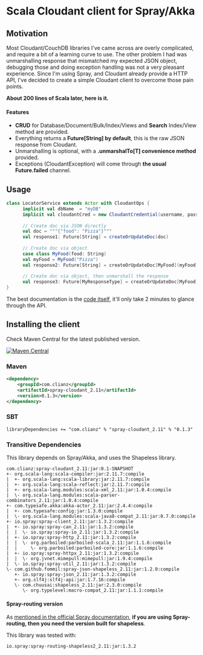 # Scala Cloudant client for Spray/Akka

## Motivation
Most Cloudant/CouchDB libraries I've came across are overly complicated, and require a bit of a learning curve to use. The other problem I had was unmarshalling response that mismatched my expected JSON object, debugging those and doing exception handling was not a very pleasant experience. Since I'm using Spray, and Cloudant already provide a HTTP API, I've decided to create a simple Cloudant client to overcome those pain points.

 **About 200 lines of Scala later, here is it.**

#### Features
- **CRUD** for Database/Document/Bulk/Index/Views and **Search** Index/View method are provided.
- Everything returns a **Future[String] by default**, this is the raw JSON response from Cloudant.
- Unmarshalling is optional, with a **.unmarshalTo[T] convenience method** provided.
- Exceptions (CloudantException) will come through **the usual Future.failed** channel.

## Usage

```scala
class LocatorService extends Actor with CloudantOps {
      implicit val dbName  = "myDB"
      implicit val cloudantCred = new CloudantCredential(username, password)
      
      // Create doc via JSON directly
      val doc = """{"food": "Pizza"}"""
      val response1: Future[String] = createOrUpdateDoc(doc)
      
      // Create doc via object
      case class MyFood(food: String)
      val myFood = MyFood("Pizza")
      val response2: Future[String] = createOrUpdateDoc[MyFood](myFood)
      
      // Create doc via object, then unmarshall the response
      val response3: Future[MyResponseType] = createOrUpdateDoc[MyFood](myFood).unmarshalTo[MyResponseType]
}
```

The best documentation is the [code itself](https://github.com/icha024/spray-cloudant/blob/master/src/main/scala/com/clianz/cloudant/CloudantOps.scala), it'll only take 2 minutes to glance through the API.

## Installing the client
Check Maven Central for the latest published version.

[![Maven Central](https://img.shields.io/maven-central/v/com.clianz/spray-cloudant_2.11.svg)](http://search.maven.org/#search%7Cga%7C1%7Cspray-cloudant)

### Maven

```xml
<dependency>
    <groupId>com.clianz</groupId>
    <artifactId>spray-cloudant_2.11</artifactId>
    <version>0.1.3</version>
</dependency>
```

### SBT

```properties
libraryDependencies += "com.clianz" % "spray-cloudant_2.11" % "0.1.3"
```

### Transitive Dependencies

This library depends on Spray/Akka, and uses the Shapeless library.

```
com.clianz:spray-cloudant_2.11:jar:0.1-SNAPSHOT
+- org.scala-lang:scala-compiler:jar:2.11.7:compile
|  +- org.scala-lang:scala-library:jar:2.11.7:compile
|  +- org.scala-lang:scala-reflect:jar:2.11.7:compile
|  +- org.scala-lang.modules:scala-xml_2.11:jar:1.0.4:compile
|  \- org.scala-lang.modules:scala-parser-combinators_2.11:jar:1.0.4:compile
+- com.typesafe.akka:akka-actor_2.11:jar:2.4.4:compile
|  +- com.typesafe:config:jar:1.3.0:compile
|  \- org.scala-lang.modules:scala-java8-compat_2.11:jar:0.7.0:compile
+- io.spray:spray-client_2.11:jar:1.3.2:compile
|  +- io.spray:spray-can_2.11:jar:1.3.2:compile
|  |  \- io.spray:spray-io_2.11:jar:1.3.2:compile
|  +- io.spray:spray-http_2.11:jar:1.3.2:compile
|  |  \- org.parboiled:parboiled-scala_2.11:jar:1.1.6:compile
|  |     \- org.parboiled:parboiled-core:jar:1.1.6:compile
|  +- io.spray:spray-httpx_2.11:jar:1.3.2:compile
|  |  \- org.jvnet.mimepull:mimepull:jar:1.9.4:compile
|  \- io.spray:spray-util_2.11:jar:1.3.2:compile
\- com.github.fommil:spray-json-shapeless_2.11:jar:1.2.0:compile
   +- io.spray:spray-json_2.11:jar:1.3.2:compile
   +- org.slf4j:slf4j-api:jar:1.7.16:compile
   \- com.chuusai:shapeless_2.11:jar:2.3.0:compile
      \- org.typelevel:macro-compat_2.11:jar:1.1.1:compile
```

#### Spray-routing version
As [mentioned in the official Spray documentation](http://spray.io/project-info/current-versions/#shapeless-versions), **if you are using Spray-routing, then you need the version built for shapeless**.
 
This library was tested with:
```
io.spray:spray-routing-shapeless2_2.11:jar:1.3.2
```